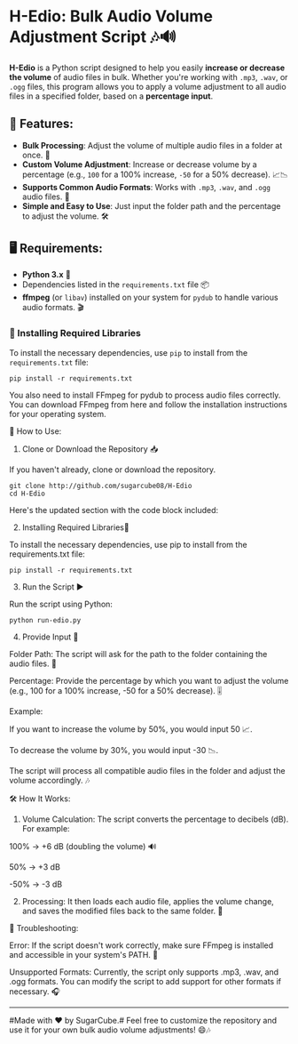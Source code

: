 # H-Edio: Bulk Audio Volume Adjustment Script 🎶🔊

**H-Edio** is a Python script designed to help you easily **increase or decrease the volume** of audio files in bulk. Whether you're working with `.mp3`, `.wav`, or `.ogg` files, this program allows you to apply a volume adjustment to all audio files in a specified folder, based on a **percentage input**.

## 🚀 Features:
- **Bulk Processing**: Adjust the volume of multiple audio files in a folder at once. 🔄
- **Custom Volume Adjustment**: Increase or decrease volume by a percentage (e.g., `100` for a 100% increase, `-50` for a 50% decrease). 📈📉
- **Supports Common Audio Formats**: Works with `.mp3`, `.wav`, and `.ogg` audio files. 🎵
- **Simple and Easy to Use**: Just input the folder path and the percentage to adjust the volume. 🛠️

## 🖥️ Requirements:
- **Python 3.x** 🐍
- Dependencies listed in the `requirements.txt` file 📦
- **ffmpeg** (or `libav`) installed on your system for `pydub` to handle various audio formats. 🎬

### 🔧 Installing Required Libraries
To install the necessary dependencies, use `pip` to install from the `requirements.txt` file:

```
pip install -r requirements.txt
```
You also need to install FFmpeg for pydub to process audio files correctly. You can download FFmpeg from here and follow the installation instructions for your operating system.

🚶 How to Use:

1. Clone or Download the Repository 📥

If you haven't already, clone or download the repository.
```
git clone http://github.com/sugarcube08/H-Edio
cd H-Edio
```

Here's the updated section with the code block included:

2. Installing Required Libraries🔧

To install the necessary dependencies, use pip to install from the requirements.txt file:
```
pip install -r requirements.txt
```
3. Run the Script ▶️

Run the script using Python:
```
python run-edio.py
```
4. Provide Input 📝

Folder Path: The script will ask for the path to the folder containing the audio files. 📂

Percentage: Provide the percentage by which you want to adjust the volume (e.g., 100 for a 100% increase, -50 for a 50% decrease). 🎚️


Example:

If you want to increase the volume by 50%, you would input 50 📈.

To decrease the volume by 30%, you would input -30 📉.


The script will process all compatible audio files in the folder and adjust the volume accordingly. 🎶

🛠️ How It Works:

1. Volume Calculation: The script converts the percentage to decibels (dB). For example:

100% → +6 dB (doubling the volume) 🔊

50% → +3 dB

-50% → -3 dB



2. Processing: It then loads each audio file, applies the volume change, and saves the modified files back to the same folder. 📁



🐞 Troubleshooting:

Error: If the script doesn't work correctly, make sure FFmpeg is installed and accessible in your system's PATH. 🔄

Unsupported Formats: Currently, the script only supports .mp3, .wav, and .ogg formats. You can modify the script to add support for other formats if necessary. 🎧



---

#Made with ❤️ by SugarCube.#
Feel free to customize the repository and use it for your own bulk audio volume adjustments! 😄🎶


